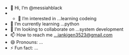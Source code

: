 - 👋 Hi, I’m @messiahblack
- - 👀 I’m interested in ...learning codeing
- 🌱 I’m currently learning ...python
- 💞️ I’m looking to collaborate on ...system development
- 📫 How to reach me ...iankigen3523@gmail.com
- 😄 Pronouns: ...
- ⚡ Fun fact: ...

<!---
messiahblack/messiahblack is a ✨ special ✨ repository because its `README.md` (this file) appears on your GitHub profile.
You can click the Preview link to take a look at your changes.
--->
